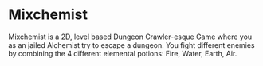 # Mixchemist
Mixchemist is a 2D, level based Dungeon Crawler-esque Game where you as an jailed Alchemist try to escape a dungeon. You fight different enemies by combining the 4 different elemental potions: Fire, Water, Earth, Air.
